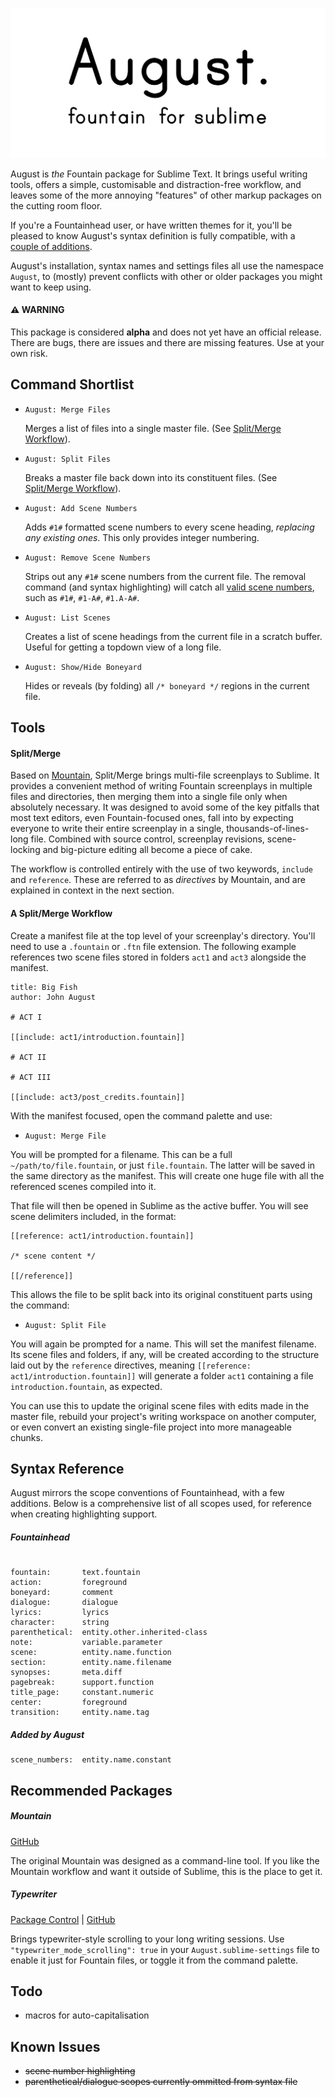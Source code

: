![](img/august.png)

August is _the_ Fountain package for Sublime Text.  It brings useful writing tools, offers a simple, customisable and distraction-free workflow, and leaves some of the more annoying "features" of other markup packages on the cutting room floor.

If you're a Fountainhead user, or have written themes for it, you'll be pleased to know August's syntax definition is fully compatible, with a [couple of additions](#syntax-reference).

August's installation, syntax names and settings files all use the namespace `August`, to (mostly) prevent conflicts with other or older packages you might want to keep using.

#### ⚠️ WARNING

This package is considered **alpha** and does not yet have an official release.  There are bugs, there are issues and there are missing features.  Use at your own risk.

## Command Shortlist

+ `August: Merge Files`

  Merges a list of files into a single master file.  (See [Split/Merge Workflow](#a-splitmerge-workflow)).

+ `August: Split Files`

  Breaks a master file back down into its constituent files. (See [Split/Merge Workflow](#a-splitmerge-workflow)).

+ `August: Add Scene Numbers`

  Adds `#1#` formatted scene numbers to every scene heading, *replacing any existing ones*.  This only provides integer numbering.

+ `August: Remove Scene Numbers`

  Strips out any `#1#` scene numbers from the current file.  The removal command (and syntax highlighting) will catch all [valid scene numbers](https://fountain.io/syntax), such as `#1#`, `#1-A#`, `#1.A-A#`.

+ `August: List Scenes`

  Creates a list of scene headings from the current file in a scratch buffer.  Useful for getting a topdown view of a long file.

+ `August: Show/Hide Boneyard`

  Hides or reveals (by folding) all  `/* boneyard */` regions in the current file.

## Tools

#### Split/Merge

Based on [Mountain](https://github.com/mjrusso/mountain), Split/Merge brings multi-file screenplays to Sublime.  It provides a convenient method of writing Fountain screenplays in multiple files and directories, then merging them into a single file only when absolutely necessary.  It was designed to avoid some of the key pitfalls that most text editors, even Fountain-focused ones, fall into by expecting everyone to write their entire screenplay in a single, thousands-of-lines-long file.  Combined with source control, screenplay revisions, scene-locking and big-picture editing all become a piece of cake.

The workflow is controlled entirely with the use of two keywords, `include` and `reference`.  These are referred to as _directives_ by Mountain, and are explained in context in the next section.

#### A Split/Merge Workflow

Create a manifest file at the top level of your screenplay's directory.  You'll need to use a `.fountain` or `.ftn` file extension.  The following example references two scene files stored in folders `act1` and `act3` alongside the manifest.

```
title: Big Fish
author: John August

# ACT I

[[include: act1/introduction.fountain]]

# ACT II

# ACT III

[[include: act3/post_credits.fountain]]
```

With the manifest focused, open the command palette and use:

+ `August: Merge File`

You will be prompted for a filename.  This can be a full `~/path/to/file.fountain`, or just `file.fountain`.  The latter will be saved in the same directory as the manifest.  This will create one huge file with all the referenced scenes compiled into it.

That file will then be opened in Sublime as the active buffer.  You will see scene delimiters included, in the format:

```
[[reference: act1/introduction.fountain]]

/* scene content */

[[/reference]]
```

This allows the file to be split back into its original constituent parts using the command:

+ `August: Split File`

You will again be prompted for a name.  This will set the manifest filename.  Its scene files and folders, if any, will be created according to the structure laid out by the `reference` directives, meaning `[[reference: act1/introduction.fountain]]` will generate a folder `act1` containing a file `introduction.fountain`, as expected.

You can use this to update the original scene files with edits made in the master file, rebuild your project's writing workspace on another computer, or even convert an existing single-file project into more manageable chunks.

## Syntax Reference

August mirrors the scope conventions of Fountainhead, with a few additions.  Below is a comprehensive list of all scopes used, for reference when creating highlighting support.

##### Fountainhead

```

fountain:       text.fountain
action:         foreground
boneyard:       comment
dialogue:       dialogue
lyrics:         lyrics
character:      string
parenthetical:  entity.other.inherited-class
note:           variable.parameter
scene:          entity.name.function
section:        entity.name.filename
synopses:       meta.diff
pagebreak:      support.function
title_page:     constant.numeric
center:         foreground
transition:     entity.name.tag
```
##### Added by August
```
scene_numbers:  entity.name.constant
```
## Recommended Packages

##### Mountain

[GitHub](https://github.com/mjrusso/mountain)

The original Mountain was designed as a command-line tool.  If you like the Mountain workflow and want it outside of Sublime, this is the place to get it.

##### Typewriter

[Package Control](https://packagecontrol.io/packages/Typewriter) | [GitHub](https://github.com/alehandrof/Typewriter)

Brings typewriter-style scrolling to your long writing sessions.  Use `"typewriter_mode_scrolling": true` in your `August.sublime-settings` file to enable it just for Fountain files, or toggle it from the command palette.


## Todo

+ macros for auto-capitalisation

## Known Issues

+ ~~scene number highlighting~~
+ ~~parenthetical/dialogue scopes currently ommitted from syntax file~~